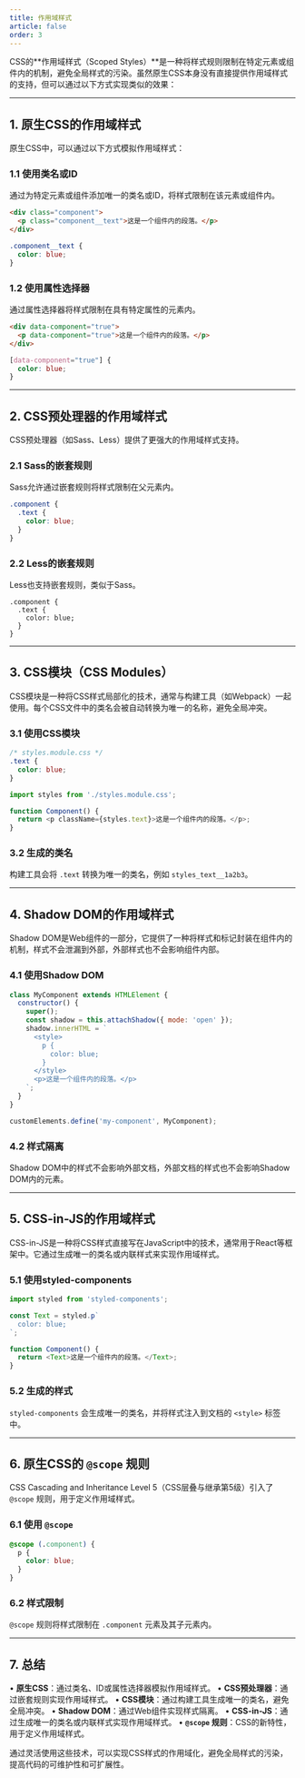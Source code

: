 ```yaml
---
title: 作用域样式
article: false
order: 3
---
```


CSS的**作用域样式（Scoped Styles）**是一种将样式规则限制在特定元素或组件内的机制，避免全局样式的污染。虽然原生CSS本身没有直接提供作用域样式的支持，但可以通过以下方式实现类似的效果：

---

## **1. 原生CSS的作用域样式**
原生CSS中，可以通过以下方式模拟作用域样式：

### **1.1 使用类名或ID**
通过为特定元素或组件添加唯一的类名或ID，将样式限制在该元素或组件内。

```html
<div class="component">
  <p class="component__text">这是一个组件内的段落。</p>
</div>
```
```css
.component__text {
  color: blue;
}
```

### **1.2 使用属性选择器**
通过属性选择器将样式限制在具有特定属性的元素内。

```html
<div data-component="true">
  <p data-component="true">这是一个组件内的段落。</p>
</div>
```
```css
[data-component="true"] {
  color: blue;
}
```

---

## **2. CSS预处理器的作用域样式**
CSS预处理器（如Sass、Less）提供了更强大的作用域样式支持。

### **2.1 Sass的嵌套规则**
Sass允许通过嵌套规则将样式限制在父元素内。

```scss
.component {
  .text {
    color: blue;
  }
}
```

### **2.2 Less的嵌套规则**
Less也支持嵌套规则，类似于Sass。

```less
.component {
  .text {
    color: blue;
  }
}
```

---

## **3. CSS模块（CSS Modules）**
CSS模块是一种将CSS样式局部化的技术，通常与构建工具（如Webpack）一起使用。每个CSS文件中的类名会被自动转换为唯一的名称，避免全局冲突。

### **3.1 使用CSS模块**
```css
/* styles.module.css */
.text {
  color: blue;
}
```
```javascript
import styles from './styles.module.css';

function Component() {
  return <p className={styles.text}>这是一个组件内的段落。</p>;
}
```

### **3.2 生成的类名**
构建工具会将 `.text` 转换为唯一的类名，例如 `styles_text__1a2b3`。

---

## **4. Shadow DOM的作用域样式**
Shadow DOM是Web组件的一部分，它提供了一种将样式和标记封装在组件内的机制，样式不会泄漏到外部，外部样式也不会影响组件内部。

### **4.1 使用Shadow DOM**
```javascript
class MyComponent extends HTMLElement {
  constructor() {
    super();
    const shadow = this.attachShadow({ mode: 'open' });
    shadow.innerHTML = `
      <style>
        p {
          color: blue;
        }
      </style>
      <p>这是一个组件内的段落。</p>
    `;
  }
}

customElements.define('my-component', MyComponent);
```

### **4.2 样式隔离**
Shadow DOM中的样式不会影响外部文档，外部文档的样式也不会影响Shadow DOM内的元素。

---

## **5. CSS-in-JS的作用域样式**
CSS-in-JS是一种将CSS样式直接写在JavaScript中的技术，通常用于React等框架中。它通过生成唯一的类名或内联样式来实现作用域样式。

### **5.1 使用styled-components**
```javascript
import styled from 'styled-components';

const Text = styled.p`
  color: blue;
`;

function Component() {
  return <Text>这是一个组件内的段落。</Text>;
}
```

### **5.2 生成的样式**
`styled-components` 会生成唯一的类名，并将样式注入到文档的 `<style>` 标签中。

---

## **6. 原生CSS的 `@scope` 规则**
CSS Cascading and Inheritance Level 5（CSS层叠与继承第5级）引入了 `@scope` 规则，用于定义作用域样式。

### **6.1 使用 `@scope`**
```css
@scope (.component) {
  p {
    color: blue;
  }
}
```

### **6.2 样式限制**
`@scope` 规则将样式限制在 `.component` 元素及其子元素内。

---

## **7. 总结**
• **原生CSS**：通过类名、ID或属性选择器模拟作用域样式。
• **CSS预处理器**：通过嵌套规则实现作用域样式。
• **CSS模块**：通过构建工具生成唯一的类名，避免全局冲突。
• **Shadow DOM**：通过Web组件实现样式隔离。
• **CSS-in-JS**：通过生成唯一的类名或内联样式实现作用域样式。
• **`@scope` 规则**：CSS的新特性，用于定义作用域样式。

通过灵活使用这些技术，可以实现CSS样式的作用域化，避免全局样式的污染，提高代码的可维护性和可扩展性。
